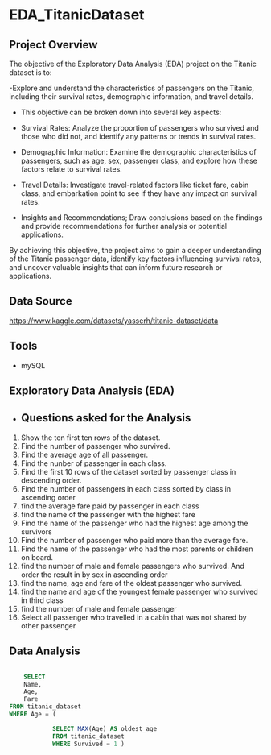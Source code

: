 # EDA_TitanicDataset

## Project Overview 
The objective of the Exploratory Data Analysis (EDA) project on the Titanic dataset is to:

-Explore and understand the characteristics of passengers on the Titanic, including their survival rates, demographic information, and travel details.

- This objective can be broken down into several key aspects:

- Survival Rates: Analyze the proportion of passengers who survived and those who did not, and identify any patterns or trends in survival rates.

- Demographic Information: Examine the demographic characteristics of passengers, such as age, sex, passenger class, and explore how these factors relate to survival rates.

- Travel Details: Investigate travel-related factors like ticket fare, cabin class, and embarkation point to see if they have any impact on survival rates.

- Insights and Recommendations; Draw conclusions based on the findings and provide recommendations for further analysis or potential applications.

By achieving this objective, the project aims to gain a deeper understanding of the Titanic passenger data, identify key factors influencing survival rates, and uncover valuable insights that can inform future research or applications.


## Data Source 
https://www.kaggle.com/datasets/yasserh/titanic-dataset/data

## Tools
- mySQL


## Exploratory Data Analysis (EDA)  
- ## Questions asked for the Analysis
1. Show the ten first ten rows of the dataset. 
2. Find the number of passenger who survived. 
3. Find the average age of all passenger.
4. Find the nunber of passenger in each class. 
5. Find the first 10 rows of the dataset sorted by passenger class in descending order.
6. Find the number of passengers  in each class sorted by class in ascending order
7. find the average fare paid by passenger in each class
8. find the name of the passenger with the highest fare
9. Find the name of the passenger who had the highest age among the survivors 
10. Find the number of passenger who paid more than the average fare.
11. Find the name of the passenger who had the most parents or children on board.
12. find the number of male and female passengers who survived. And order the result in by sex in ascending order
13. find the name, age and fare of the oldest passenger who survived.
14. find the name and age of the youngest female passenger who survived in third class
15. find the number of male and female passenger 
16. Select all passenger who travelled in a cabin that was not shared by other passenger


## Data Analysis

``` SQL

    SELECT 
	Name,
    Age,
    Fare
FROM titanic_dataset
WHERE Age = (

			SELECT MAX(Age) AS oldest_age
			FROM titanic_dataset
			WHERE Survived = 1 )
```
